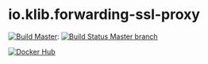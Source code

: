 # io.klib.forwarding-ssl-proxy

[![Build Master](https://img.shields.io/badge/branch-master-brightgreen.svg)](https://github.com/klibio/io.klib.forwarding-ssl-proxy/tree/master): 
[![Build Status Master branch](https://api.travis-ci.org/klibio/io.klib.forwarding-ssl-proxy.svg?branch=master)](https://travis-ci.org/klibio/io.klib.forwarding-ssl-proxy)

[![Docker Hub](https://img.shields.io/badge/Docker%20Hub-io.klib.forwarding--ssl--proxy-blue)](https://hub.docker.com/r/klibio/io.klib.forwarding-ssl-proxy/)
